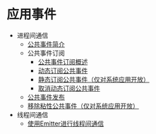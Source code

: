 # 应用事件

- 进程间通信
    - [公共事件简介](common-event-overview.md)
    - 公共事件订阅
        <!--Del-->
        - [公共事件订阅概述](common-event-subscription-overview.md)
        <!--DelEnd-->
        - [动态订阅公共事件](common-event-subscription.md)
        <!--Del-->
        - [静态订阅公共事件（仅对系统应用开放）](common-event-static-subscription.md)
        <!--DelEnd-->
        - [取消动态订阅公共事件](common-event-unsubscription.md)
    - [公共事件发布](common-event-publish.md)
    <!--Del-->
    - [移除粘性公共事件（仅对系统应用开放）](common-event-remove-sticky.md)
    <!--DelEnd-->
- 线程间通信
    - [使用Emitter进行线程间通信](itc-with-emitter.md)
